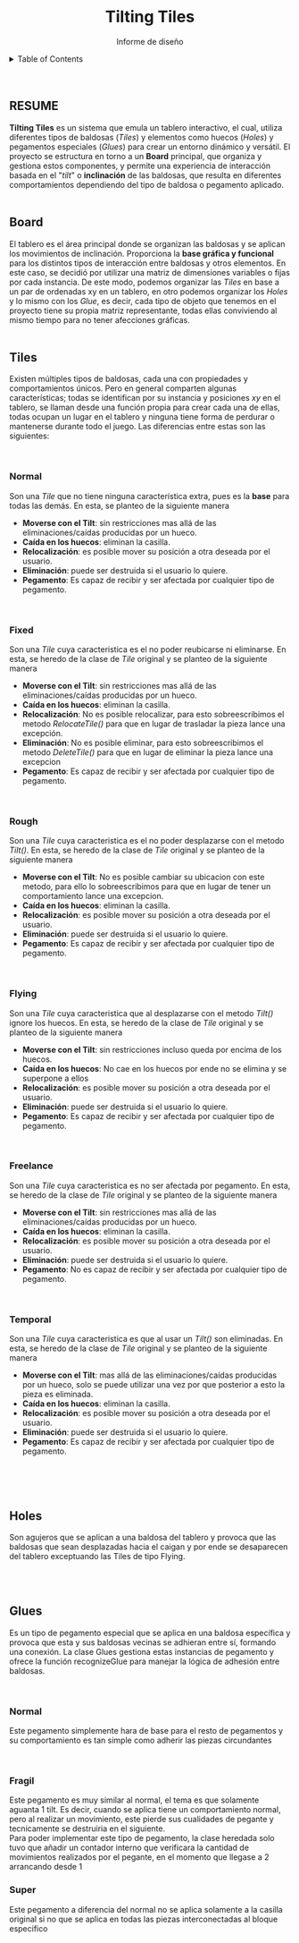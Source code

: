 <a id="informe-top"></a>
<br>
<div align="center">

<h1 align="center">Tilting Tiles</h1>

  <p align="center">
    Informe de diseño
    <br />
  </p>
</div>

<details>
  <summary>Table of Contents</summary>
  <ol>
    <li>
      <a href="#resume">Resume</a>
    </li>
    <li>
      <a href="#board">Board</a>
    </li>
    <li>
      <a href="#tiles">Tiles</a>
      <ul>
        <li><a href="#normal">Normal</a></li>
        <li><a href="#fixed">Fixed</a></li>
        <li><a href="#rough">Rough</a></li>
        <li><a href="#flying">Flying</a></li>
        <li><a href="#freelance">Freelance</a></li>
        <li><a href="#temporal">Temporal</a></li>
      </ul>
    </li>
    <li>
      <a href="#holes">Holes</a>
    </li>
    <li>
      <a href="#glues">Glues</a>
      <ul>
        <li><a href="#normal-glue">Normal</a></li>
        <li><a href="#fragil">Fragil</a></li>
        <li><a href="#super">Super</a></li>
      </ul>
    </li>
  </ol>
</details>

</br>
</br>



## RESUME
**Tilting Tiles** es un sistema que emula un tablero interactivo, el cual, utiliza diferentes tipos de baldosas (*Tiles*) y elementos como huecos (*Holes*) y pegamentos especiales (*Glues*) para crear un entorno dinámico y versátil. El proyecto se estructura en torno a un **Board** principal, que organiza y gestiona estos componentes, y permite una experiencia de interacción basada en el "*tilt*" o **inclinación** de las baldosas, que resulta en diferentes comportamientos dependiendo del tipo de baldosa o pegamento aplicado.
<br>
<br>

## Board
El tablero es el área principal donde se organizan las baldosas y se aplican los movimientos de inclinación. Proporciona la **base gráfica y funcional** para los distintos tipos de interacción entre baldosas y otros elementos. En este caso, se decidió por utilizar una matriz de dimensiones variables o fijas por cada instancia. De este modo, podemos organizar las *Tiles* en base a un par de ordenadas xy en un tablero, en otro podemos organizar los *Holes* y lo mismo con los *Glue*, es decir, cada tipo de objeto que tenemos en el proyecto tiene su propia matriz representante, todas ellas conviviendo al mismo tiempo para no tener afecciones gráficas.
<br>
<br>

## Tiles
Existen múltiples tipos de baldosas, cada una con propiedades y comportamientos únicos. Pero en general comparten algunas características; todas se identifican por su instancia y posiciones *xy* en el tablero, se llaman desde una función propia para crear cada una de ellas, todas ocupan un lugar en el tablero y ninguna tiene forma de perdurar o mantenerse durante todo el juego. Las diferencias entre estas son las siguientes:

<br>

### Normal
Son una *Tile* que no tiene ninguna característica extra, pues es la **base** para todas las demás. En esta, se planteo de la siguiente manera
- **Moverse con el Tilt**: sin restricciones mas allá de las eliminaciones/caídas producidas por un hueco. 
- **Caída en los huecos**: eliminan la casilla.
- **Relocalización**: es posible mover su posición a otra deseada por el usuario.
- **Eliminación**: puede ser destruida si el usuario lo quiere.
- **Pegamento**: Es capaz de recibir y ser afectada por cualquier tipo de pegamento.
<br>

### Fixed
Son una *Tile* cuya caracteristica es el no poder reubicarse ni eliminarse. En esta, se heredo de la clase de *Tile* original y se planteo de la siguiente manera
- **Moverse con el Tilt**: sin restricciones mas allá de las eliminaciones/caídas producidas por un hueco. 
- **Caída en los huecos**: eliminan la casilla.
- **Relocalización**: No es posible relocalizar, para esto sobreescribimos el metodo *RelocateTile()* para que en lugar de trasladar la pieza lance una excepción.
- **Eliminación**: No es posible eliminar, para esto sobreescribimos el metodo *DeleteTile()* para que en lugar de eliminar la pieza lance una excepcion
- **Pegamento**: Es capaz de recibir y ser afectada por cualquier tipo de pegamento.
</br>

### Rough
Son una *Tile* cuya caracteristica es el no poder desplazarse con el metodo *Tilt()*. En esta, se heredo de la clase de *Tile* original y se planteo de la siguiente manera
- **Moverse con el Tilt**: No es posible cambiar su ubicacion con este metodo, para ello lo sobreescribimos para que en lugar de tener un comportamiento lance una excepcion. 
- **Caída en los huecos**: eliminan la casilla.
- **Relocalización**: es posible mover su posición a otra deseada por el usuario.
- **Eliminación**: puede ser destruida si el usuario lo quiere.
- **Pegamento**: Es capaz de recibir y ser afectada por cualquier tipo de pegamento.

</br>

### Flying
Son una *Tile* cuya caracteristica que al desplazarse con el metodo *Tilt()* ignore los huecos. En esta, se heredo de la clase de *Tile* original y se planteo de la siguiente manera
- **Moverse con el Tilt**: sin restricciones incluso queda por encima de los huecos. 
- **Caída en los huecos**: No cae en los huecos por ende no se elimina y se superpone a ellos
- **Relocalización**: es posible mover su posición a otra deseada por el usuario.
- **Eliminación**: puede ser destruida si el usuario lo quiere.
- **Pegamento**: Es capaz de recibir y ser afectada por cualquier tipo de pegamento.
</br>

### Freelance
Son una *Tile* cuya caracteristica es no ser afectada por pegamento. En esta, se heredo de la clase de *Tile* original y se planteo de la siguiente manera
- **Moverse con el Tilt**: sin restricciones mas allá de las eliminaciones/caídas producidas por un hueco. 
- **Caída en los huecos**: eliminan la casilla.
- **Relocalización**: es posible mover su posición a otra deseada por el usuario.
- **Eliminación**: puede ser destruida si el usuario lo quiere.
- **Pegamento**: No es capaz de recibir y ser afectada por cualquier tipo de pegamento.
</br>

### Temporal
Son una *Tile* cuya caracteristica es que al usar un *Tilt()* son eliminadas. En esta, se heredo de la clase de *Tile* original y se planteo de la siguiente manera
- **Moverse con el Tilt**: mas allá de las eliminaciones/caídas producidas por un hueco, solo se puede utilizar una vez por que posterior a esto la pieza es eliminada. 
- **Caída en los huecos**: eliminan la casilla.
- **Relocalización**: es posible mover su posición a otra deseada por el usuario.
- **Eliminación**: puede ser destruida si el usuario lo quiere.
- **Pegamento**: Es capaz de recibir y ser afectada por cualquier tipo de pegamento.
</br>
</br>
</br>

## Holes
Son agujeros que se aplican a una baldosa del tablero y provoca que las baldosas que sean desplazadas hacia el caigan y por ende se desaparecen del tablero exceptuando las Tiles de tipo Flying.

</br>
</br>

## Glues
Es un tipo de pegamento especial que se aplica en una baldosa específica y provoca que esta y sus baldosas vecinas se adhieran entre sí, 
formando una conexión. La clase Glues gestiona estas instancias de pegamento y ofrece la función recognizeGlue para manejar la lógica 
de adhesión entre baldosas.

</br>

### Normal
Este pegamento simplemente hara de base para el resto de pegamentos y su comportamiento es tan simple como adherir las piezas circundantes

<br>

### Fragil
Este pegamento es muy similar al normal, el tema es que solamente aguanta 1 tilt. Es decir, cuando se aplica tiene un comportamiento normal,
pero al realizar un movimiento, este pierde sus cualidades de pegante y tecnicamente se destruiria en el siguiente.
</br>
Para poder implementar este tipo de pegamento, la clase heredada solo tuvo que añadir un contador interno que verificara la cantidad de
movimientos realizados por el pegante, en el momento que llegase a 2 arrancando desde 1
</br>
### Super
Este pegamento a diferencia del normal no se aplica solamente a la casilla original si no que se aplica en todas las piezas interconectadas al bloque especifico
</br>


